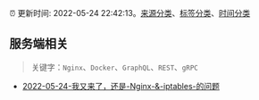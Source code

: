 :alarm_clock: 更新时间: 2022-05-24 22:42:13。[来源分类](../README.md)、[标签分类](../TAGS.md)、[时间分类](../TIMELINE.md)

## 服务端相关


> 关键字：`Nginx`、`Docker`、`GraphQL`、`REST`、`gRPC`



- [2022-05-24-我又来了，还是-Nginx-&-iptables-的问题](https://www.v2ex.com/t/855073) 